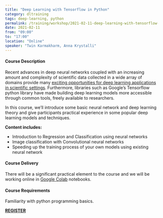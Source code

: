 ```yaml
---
title: "Deep Learning with Tensorflow in Python"
category: dltraining
tags: deep-learning, python
permalink: /training/workshop/2021-02-11-deep-learning-with-tensorflow-in-python
date: 2021-02-11
from: "09:00"
to: "17:00"
location: "Online"
speaker: "Twin Karmakharm, Anna Krystalli"
---
```


#### Course Description

Recent advances in deep neural networks coupled with an increasing amount and complexity of scientific data collected in a wide array of domains provide many [exciting opportunities for deep learning applications in scientific settings](https://arxiv.org/abs/2003.11755). Furthermore, libraries such as Google’s Tensorflow python library have made building deep learning models more accessible through common tools, freely available to researchers.

In this course, we’ll introduce some basic neural network and deep learning theory and give participants practical experience in some popular deep learning models and techniques.

**Content includes:**

- Introduction to Regression and Classification using neural networks
- Image classification with Convolutional neural networks
- Speeding up the training process of your own models using existing neural network

#### Course Delivery

There will be a significant practical element to the course and we will be working online in [Google Colab](https://colab.research.google.com/) notebooks.

#### Course Requirements

Familiarity with python programming basics.


<div class="social-media-inner container text-center">
            <a href="https://www.eventbrite.co.uk/e/131825719275" class="btn btn-success font-weight-normal btn-wrap">
                <strong>REGISTER</strong>
            </a>
        </div>
